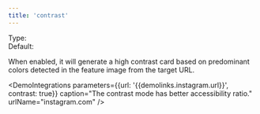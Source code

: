 ```yaml
---
title: 'contrast'
--- 
```


Type: <Type children='<boolean>'/><br/>
Default: <Type children='false'/>

When enabled, it will generate a high contrast card based on predominant colors detected in the feature image from the target URL.

<DemoIntegrations parameters={{url: '{{demolinks.instagram.url}}', contrast: true}} caption="The contrast mode has better accessibility ratio." urlName="instagram.com" />

<Microlink url='{{demolinks.instagram.url}}' contrast size='large' />

